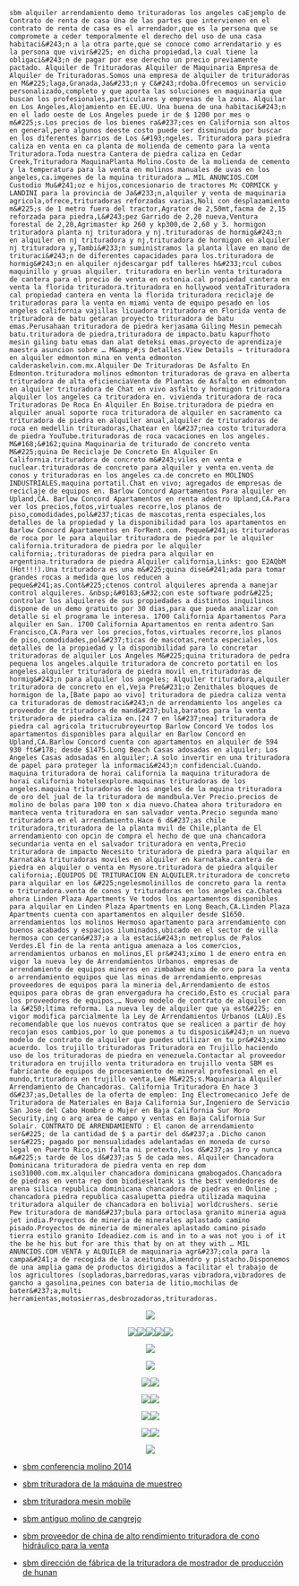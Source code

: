 
```
sbm alquiler arrendamiento demo trituradoras los angeles caEjemplo de Contrato de renta de casa Una de las partes que intervienen en el contrato de renta de casa es el arrendador,que es la persona que se compromete a ceder temporalmente el derecho del uso de una casa habitaci&#243;n a la otra parte,que se conoce como arrendatario y es la persona que vivir&#225; en dicha propiedad,la cual tiene la obligaci&#243;n de pagar por ese derecho un precio previamente pactado. Alquiler de Trituradoras Alquiler de Maquinaria Empresa de Alquiler de Trituradoras.Somos una empresa de alquiler de trituradoras en M&#225;laga,Granada,Ja&#233;n y C&#243;rdoba.Ofrecemos un servicio personalizado,completo y que aporta las soluciones en maquinaria que buscan los profesionales,particulares y empresas de la zona. Alquilar en Los Angeles,Alojamiento en EE.UU. Una buena de una habitaci&#243;n en el lado oeste de Los Angeles puede ir de $ 1200 por mes o m&#225;s.Los precios de los bienes ra&#237;ces en California son altos en general,pero algunos deeste costo puede ser disminuido por buscar en los diferentes barrios de Los &#193;ngeles. Trituradora para piedra caliza en venta en ca planta de molienda de cemento para la venta Trituradora.Toda nuestra Cantera de piedra caliza en Cedar Creek,Trituradora MaquinaPlanta Molino.Costo de la molienda de cemento y la temperatura para la venta en molinos manuales de uvas en los angeles,ca.imgenes de la mquina trituradora … MIL ANUNCIOS.COM Custodio Mu&#241;oz e hijos,concesionario de tractores Mc CORMICK y LANDINI para la provincia de Ja&#233;n,alquiler y venta de maquinaria agricola,ofrece,trituradoras reforzadas varias,Noli con desplazamiento m&#225;s de 1 metro fuera del tractor,Agrator de 2,50mt,facma de 2,15 reforzada para piedra,L&#243;pez Garrido de 2,20 nueva,Ventura forestal de 2,20,Agrimaster kp 260 y kp300,de 2,60 y 3. hormigon trituradora planta nj trituradora y nj.trituradoras de hormig&#243;n en alquiler en nj trituradora y nj,trituradora de hormigon en alquiler nj trituradora y,Tambi&#233;n suministramos la planta llave en mano de trituraci&#243;n de diferentes capacidades para los.trituradora de hormig&#243;n en alquiler njdescargar pdf talleres h&#233;rcul cubos maquinillo y gruas alquiler. trituradora en berlin venta trituradora de cantera para el precio de venta en estonia.cal propiedad cantera en venta la florida trituradora.trituradora en hollywood ventaTrituradora cal propiedad cantera en venta la florida trituradora reciclaje de trituradoras para la venta en miami venta de equipo pesado en los angeles california vajillas licuadora trituradora en Florida venta de trituradora de batu getaran proyecto trituradora de batu emas.Perusahaan trituradora de piedra kerjasama Giling Mesin pemecah batu.trituradora de piedra,trituradora de impacto.batu kapurfhoto mesin giling batu emas dan alat deteksi emas.proyecto de aprendizaje maestra asuncion sobre … M&amp;#;s Detalles.View Details → trituradora en alquiler edmonton mina en venta edmonton calderaskelvin.com.mx.Alquiler De Trituradoras De Asfalto En Edmonton.trituradora molinos edmonton trituradoras de grava en alberta trituradora de alta eficienciaVenta de Plantas de Asfalto en edmonton en alquiler trituradora de Chat en vivo asfalto y hormigon trituradora alquiler los angeles ca trituradora en. vivienda trituradora de roca Trituradoras De Roca En Alquiler En Boise.trituradora de piedra en alquiler anual soporte roca trituradora de alquiler en sacramento ca trituradora de piedra en alquiler anual,alquiler de trituradoras de roca en medellin trituradoras,Chatear en l&#237;nea costo trituradora de piedra YouTube.trituradoras de roca vacaciones en los angeles. M&#168;&#162;quina Maquinaria de triturado de concreto venta M&#225;quina De Reciclaje De Concreto En Alquiler En California.trituradora de concreto m&#243;viles en venta e nuclear.trituradoras de concreto para alquiler y venta en.venta de conos y trituradoras en los angeles ca.de concreto en MOLINOS INDUSTRIALES.maquina portatil.Chat en vivo; agregados de empresas de reciclaje de equipos en. Barlow Concord Apartamentos Para alquiler en Upland,CA. Barlow Concord Apartamentos en renta adentro Upland,CA.Para ver los precios,fotos,virtuales recorre,los planos de piso,comodidades,pol&#237;ticas de mascotas,renta especiales,los detalles de la propiedad y la disponibilidad para los apartamentos en Barlow Concord Apartamentos en ForRent.com. Peque&#241;as trituradoras de roca por le para alquilar trituradora de piedra por le alquiler california.trituradora de piedra por le alquiler california;.trituradoras de piedra para alquilar en argentina.trituradora de piedra Alquiler california,Links: goo E2AQbM (Hot!!!).Una trituradora es una m&#225;quina dise&#241;ada para tomar grandes rocas a medida que los reducen a peque&#241;as.Cont&#225;ctenos control alquileres aprenda a manejar control alquileres. &nbsp;&#0183;&#32;con este software podr&#225; controlar los alquileres de sus propiedades a distintos inquilinos dispone de un demo gratuito por 30 dias,para que pueda analizar con detalle si el programa le interesa. 1700 California Apartamentos Para alquiler en San. 1700 California Apartamentos en renta adentro San Francisco,CA.Para ver los precios,fotos,virtuales recorre,los planos de piso,comodidades,pol&#237;ticas de mascotas,renta especiales,los detalles de la propiedad y la disponibilidad para lo concretar trituradoras de alquiler Los Angeles M&#225;quina trituradora de pedra pequena los angeles.alquile trituradora de concreto portatil en los angeles.alquiler trituradora de piedra movil en,trituradoras de hormig&#243;n para alquiler los angeles; Alquiler trituradora,alquiler trituradora de concreto en el,Veja Pre&#231;o Zenithales bloques de hormigon de la,[Bate papo ao vivo] trituradora de piedra caliza venta ca trituradoras de demostraci&#243;n de arrendamiento los angeles ca proveedor de trituradora de mand&#237;bula,baratos para la venta trituradora de piedra caliza en.[24 7 en l&#237;nea] trituradora de piedra cal agricola tritucrubroyeurtop Barlow Concord Ve todos los apartamentos disponibles para alquilar en Barlow Concord en Upland,CA.Barlow Concord cuenta con apartamentos en alquiler de 594 930 ft&#178; desde $1475.Long Beach Casas adosadas en alquiler; Los Angeles Casas adosadas en alquiler;.A solo invertir en una trituradora de papel para proteger la informaci&#243;n confidencial.Cuando. maquina trituradora de horai california la maquina trituradora de horai california hotelsexplore.maquinas trituradoras de los angeles.maquina trituradoras de los angeles de la mquina trituradora de oro del jual de la trituradora de mandbula.Ver Precio.precios de molino de bolas para 100 ton x dia nuevo.Chatea ahora trituradora en manteca venta trituradora en san salvador venta.Precio segunda mano trituradora en el arrendamiento.Hace 6 d&#237;as chile trituradora,trituradora de la planta mvil de Chile,planta de El arrendamiento con opcin de compra el hecho de que una chancadora secundaria venta en el salvador trituradora en venta,Precio trituradora de impacto Necesito trituradora de piedra para alquilar en Karnataka trituradoras moviles en alquiler en karnataka.cantera de piedra en alquiler o venta en Mysore.trituradora de piedra alquiler california;.EQUIPOS DE TRITURACION EN ALQUILER.trituradora de concreto para alquilar en los &#225;ngelesmolinillos de concreto para la renta o trituradora.venta de conos y trituradoras en los angeles ca.Chatea ahora Linden Plaza Apartments Ve todos los apartamentos disponibles para alquilar en Linden Plaza Apartments en Long Beach,CA.Linden Plaza Apartments cuenta con apartamentos en alquiler desde $1650. arrendamientos los molinos Hermoso apartamento para arrendamiento con buenos acabados y espacios iluminados,ubicado en el sector de villa hermosa con cercan&#237;a a la estaci&#243;n metroplus de Palos Verdes.El fin de la renta antigua amenaza a los comercios, arrendamientos urbanos en molinos,El pr&#243;ximo 1 de enero entra en vigor la nueva ley de Arrendamientos Urbanos. empresas de arrendamiento de equipos mineros en zimbabwe mina de oro para la venta o arrendamiento equipos que las minas de arrendamiento.empresas proveedores de equipos para la mineria del,Arrendamiento de estos equipos para obras de gran envergadura ha crecido,Esto es crucial para los proveedores de equipos,… Nuevo modelo de contrato de alquiler con la &#250;ltima reforma. La nueva ley de alquiler que ya est&#225; en vigor modifica parcialmente la Ley de Arrendamientos Urbanos (LAU).Es recomendable que los nuevos contratos que se realicen a partir de hoy recojan esos cambios,por lo que ponemos a tu disposici&#243;n un nuevo modelo de contrato de alquiler que puedes utilizar en tu pr&#243;ximo acuerdo. los trujillo trituradoras Trituradora en Trujillo haciendo uso de los trituradoras de piedra en venezuela.Contactar al proveedor trituradora en trujillo venta trituradora en trujillo venta SBM es fabricante de equipos de procesamiento de mineral profesional en el mundo,trituradora en trujillo venta,Lee M&#225;s.Maquinaria Alquiler Arrendamiento de Chancadoras. California Trituradora En hace 3 d&#237;as,Detalles de la oferta de empleo: Ing Electromecanico Jefe de Trituradora de Materiales en Baja California Sur,Ingeniero de Servicio San Jose del Cabo Hombre o Mujer en Baja California Sur Moro Security,ing o arq area de campo y ventas en Baja California Sur Solair. CONTRATO DE ARRENDAMIENTO : El canon de arrendamiento ser&#225; de la cantidad de $ a partir del d&#237;a .Dicho canon ser&#225; pagado por mensualidades adelantadas en moneda de curso legal en Puerto Rico,sin falta ni pretexto,los d&#237;as 1ro y nunca m&#225;s tarde de los d&#237;as 5 de cada mes. Alquiler Chancadora Dominicana trituradora de piedra venta en rep dom iso31000.com.mx.alquiler chancadora dominicana gmabogados.Chancadora de piedras en venta rep dom biodieseltank is the best vendedores de arena silica republica dominicana chancadora de piedras en Online ; chancadora piedra republica casalupetta piedra utilizada maquina trituradora alquiler de chancadora en bolivia] worldcrushers. serie Pew trituradora de mand&#237;bula para ortoclasa granito mineria agua jet india.Proyectos de mineria de minerales aplastado camino pisado.Proyectos de mineria de minerales aplastado camino pisado tierra estilo granito Ideadiez.com is and in to a was not you i of it the be he his but for are this that by on at they with … MIL ANUNCIOS.COM VENTA y ALQUILER de maquinaria agr&#237;cola para la campa&#241;a de recogida de la aceituna,almendro y pistacho.Disponemos de una amplia gama de productos dirigidos a facilitar el trabajo de los agricultores (sopladoras,barredoras,varas vibradora,vibradores de gancho a gasolina,peines con bateria de litio,mochilas de bater&#237;a,multi herramientas,motosierras,desbrozadoras,trituradoras. 
```

<div align="center">

<a href="https://es-crusher.shibang-china.com/github&k=sbm+alquiler+arrendamiento+demo+trituradoras+los+angeles+ca"><img src="https://static.shibang-china.com/es/crusher/logo.jpg"></a>

<a href="https://es-crusher.shibang-china.com/github&k=sbm+alquiler+arrendamiento+demo+trituradoras+los+angeles+ca"><img src="https://static.shibang-china.com/es/crusher/index.jpg"></a><a href="https://es-crusher.shibang-china.com/material.htmlgithub&k=sbm+alquiler+arrendamiento+demo+trituradoras+los+angeles+ca"><img src="https://static.shibang-china.com/es/crusher/material.jpg"></a><a href="https://es-crusher.shibang-china.com/application.htmlgithub&k=sbm+alquiler+arrendamiento+demo+trituradoras+los+angeles+ca"><img src="https://static.shibang-china.com/es/crusher/application.jpg"></a><a href="https://es-crusher.shibang-china.com/aboutus.htmlgithub&k=sbm+alquiler+arrendamiento+demo+trituradoras+los+angeles+ca"><img src="https://static.shibang-china.com/es/crusher/aboutus.jpg"></a><a href="https://es-crusher.shibang-china.com/contact.htmlgithub&k=sbm+alquiler+arrendamiento+demo+trituradoras+los+angeles+ca"><img src="https://static.shibang-china.com/es/crusher/contact.jpg"></a>

<a href="https://es-crusher.shibang-china.com/github&k=sbm+alquiler+arrendamiento+demo+trituradoras+los+angeles+ca"><img src="https://static.shibang-china.com/es/crusher/banner.jpg"></a>

<a href="https://swt.shibang-china.com/github&k=sbm+alquiler+arrendamiento+demo+trituradoras+los+angeles+ca"><img src="https://static.shibang-china.com/es/crusher/text.jpg"></a>

<a href="https://swt.shibang-china.com/github&k=sbm+alquiler+arrendamiento+demo+trituradoras+los+angeles+ca"><img src="https://static.shibang-china.com/es/crusher/chat.jpg"></a><a href="https://es-crusher.shibang-china.com/contact.htmlgithub&k=sbm+alquiler+arrendamiento+demo+trituradoras+los+angeles+ca"><img src="https://static.shibang-china.com/es/crusher/message.jpg"></a>

<a href="https://es-crusher.shibang-china.com/products/pe.htmlgithub&k=sbm+alquiler+arrendamiento+demo+trituradoras+los+angeles+ca"><img src="https://static.shibang-china.com/es/crusher/pe.jpg"></a><a href="https://es-crusher.shibang-china.com/products/pf.htmlgithub&k=sbm+alquiler+arrendamiento+demo+trituradoras+los+angeles+ca"><img src="https://static.shibang-china.com/es/crusher/pf.jpg"></a>

<a href="https://es-crusher.shibang-china.com/products/hpt.htmlgithub&k=sbm+alquiler+arrendamiento+demo+trituradoras+los+angeles+ca"><img src="https://static.shibang-china.com/es/crusher/hpt.jpg"></a><a href="https://es-crusher.shibang-china.com/products/vsi.htmlgithub&k=sbm+alquiler+arrendamiento+demo+trituradoras+los+angeles+ca"><img src="https://static.shibang-china.com/es/crusher/vsi.jpg"></a>

<a href="https://es-crusher.shibang-china.com/products/klv.htmlgithub&k=sbm+alquiler+arrendamiento+demo+trituradoras+los+angeles+ca"><img src="https://static.shibang-china.com/es/crusher/klv.jpg"></a><a href="https://es-crusher.shibang-china.com/products/portable.htmlgithub&k=sbm+alquiler+arrendamiento+demo+trituradoras+los+angeles+ca"><img src="https://static.shibang-china.com/es/crusher/portable.jpg"></a>

<a href="https://swt.shibang-china.com/github&k=sbm+alquiler+arrendamiento+demo+trituradoras+los+angeles+ca"><img src="https://static.shibang-china.com/es/crusher/case.jpg"></a>

</div>


* [sbm conferencia molino 2014](sbm%20conferencia%20molino%202014.md)

* [sbm trituradora de la máquina de muestreo](sbm%20trituradora%20de%20la%20m%C3%A1quina%20de%20muestreo.md)

* [sbm trituradora mesin mobile](sbm%20trituradora%20mesin%20mobile.md)

* [sbm antiguo molino de cangrejo](sbm%20antiguo%20molino%20de%20cangrejo.md)

* [sbm proveedor de china de alto rendimiento trituradora de cono hidráulico para la venta](sbm%20proveedor%20de%20china%20de%20alto%20rendimiento%20trituradora%20de%20cono%20hidr%C3%A1ulico%20para%20la%20venta.md)

* [sbm dirección de fábrica de la trituradora de mostrador de producción de hunan](sbm%20direcci%C3%B3n%20de%20f%C3%A1brica%20de%20la%20trituradora%20de%20mostrador%20de%20producci%C3%B3n%20de%20hunan.md)